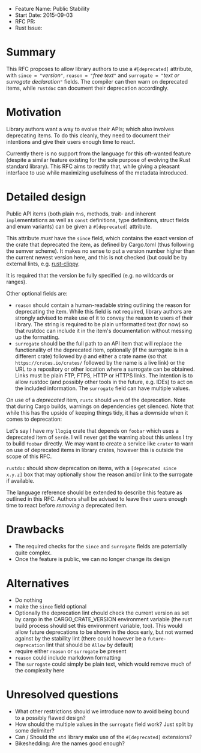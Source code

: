 - Feature Name: Public Stability
- Start Date: 2015-09-03
- RFC PR: 
- Rust Issue: 

# Summary

This RFC proposes to allow library authors to use a `#[deprecated]` attribute,
with `since = "`*version*`"`, `reason = "`*free text*`"` and 
`surrogate = "`*text or surrogate declaration*`"` fields. The compiler can then
warn on deprecated items, while `rustdoc` can document their deprecation
accordingly. 

# Motivation

Library authors want a way to evolve their APIs; which also involves 
deprecating items. To do this cleanly, they need to document their intentions 
and give their users enough time to react.

Currently there is no support from the language for this oft-wanted feature
(despite a similar feature existing for the sole purpose of evolving the Rust
standard library). This RFC aims to rectify that, while giving a pleasant
interface to use while maximizing usefulness of the metadata introduced.

# Detailed design

Public API items (both plain `fn`s, methods, trait- and inherent 
`impl`ementations as well as `const` definitions, type definitions, struct
fields and enum variants) can be given a `#[deprecated]` attribute.

This attribute *must* have the `since` field, which contains the exact
version of the crate that deprecated the item, as defined by Cargo.toml 
(thus following the semver scheme). It makes no sense to put a version number 
higher than the current newest version here, and this is not checked (but 
could be by external lints, e.g. 
[rust-clippy](https://github.com/Manishearth/rust-clippy).

It is required that the version be fully specified (e.g. no wildcards or
ranges).

Other optional fields are:

* `reason` should contain a human-readable string outlining the reason for
deprecating the item. While this field is not required, library authors are
strongly advised to make use of it to convey the reason to users of their
library. The string is required to be plain unformatted text (for now) so that
rustdoc can include it in the item's documentation without messing up the 
formatting.
* `surrogate` should be the full path to an API item that will replace the 
functionality of the deprecated item, optionally (if the surrogate is in a 
different crate) followed by `@` and either a crate name (so that 
`https://crates.io/crates/` followed by the name is a live link) or the URL to 
a repository or other location where a surrogate can be obtained. Links must be 
plain FTP, FTPS, HTTP or HTTPS links. The intention is to allow rustdoc (and
possibly other tools in the future, e.g. IDEs) to act on the included 
information. The `surrogate` field can have multiple values.

On use of a *deprecated* item, `rustc` should `warn` of the deprecation. Note 
that during Cargo builds, warnings on dependencies get silenced. Note that 
while this has the upside of keeping things tidy, it has a downside when it 
comes to deprecation:

Let's say I have my `llogiq` crate that depends on `foobar` which uses a
deprecated item of `serde`. I will never get the warning about this unless I
try to build `foobar` directly. We may want to create a service like `crater`
to warn on use of deprecated items in library crates, however this is outside
the scope of this RFC.

`rustdoc` should show deprecation on items, with a `[deprecated since x.y.z]`
box that may optionally show the reason and/or link to the surrogate if
available.

The language reference should be extended to describe this feature as outlined
in this RFC. Authors shall be advised to leave their users enough time to react
before *removing* a deprecated item.

# Drawbacks

* The required checks for the `since` and `surrogate` fields are potentially
quite complex.
* Once the feature is public, we can no longer change its design

# Alternatives

* Do nothing
* make the `since` field optional
* Optionally the deprecation lint chould check the current version as set by
cargo in the CARGO_CRATE_VERSION environment variable (the rust build process 
should set this environment variable, too). This would allow future 
deprecations to be shown in the docs early, but not warned against by the
stability lint (there could however be a `future-deprecation` lint that should
be `Allow` by default)
* require either `reason` or `surrogate` be present
* `reason` could include markdown formatting
* The `surrogate` could simply be plain text, which would remove much of the
complexity here

# Unresolved questions

* What other restrictions should we introduce now to avoid being bound to a 
possibly flawed design?
* How should the multiple values in the `surrogate` field work? Just split by
some delimiter?
* Can / Should the `std` library make use of the `#[deprecated]` extensions?
* Bikeshedding: Are the names good enough?
